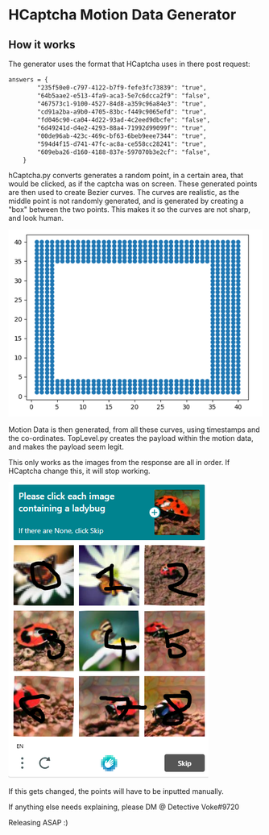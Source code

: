 
# HCaptcha Motion Data Generator


## How it works

The generator uses the format that HCaptcha uses in there post request:
 
    answers = {
            "235f50e0-c797-4122-b7f9-fefe3fc73839": "true",
            "64b5aae2-e513-4fa9-aca3-5e7c6dcca2f9": "false",
            "467573c1-9100-4527-84d8-a359c96a84e3": "true",
            "cd91a2ba-a9b0-4705-83bc-f449c9065efd": "true",
            "fd046c90-ca04-4d22-93ad-4c2eed9dbcfe": "false",
            "6d49241d-d4e2-4293-88a4-71992d99099f": "true",
            "00de96ab-423c-469c-bf63-6beb9eee7344": "true",
            "594d4f15-d741-47fc-ac8a-ce558cc28241": "true",
            "609eba26-d160-4188-837e-597070b3e2cf": "false",
        }

hCaptcha.py converts generates a random point, in a certain area, that would be clicked, as if the captcha was on screen.
These generated points are then used to create Bezier curves. The curves are realistic, as the middle point is not randomly generated, and is generated by creating a "box" between the two points.
This makes it so the curves are not sharp, and look human.

![Points](https://github.com/detectivevoke/hcaptcha-motion-data/blob/main/images/points.PNG)

Motion Data is then generated, from all these curves, using timestamps and the co-ordinates. TopLevel.py creates the payload within the motion data, and makes the payload seem legit.

This only works as the images from the response are all in order. If HCaptcha change this, it will stop working.

![Keys](https://github.com/detectivevoke/hcaptcha-motion-data/blob/main/images/keypad.PNG)

If this gets changed, the points will have to be inputted manually.

If anything else needs explaining, please DM @ Detective Voke#9720

Releasing ASAP :)
